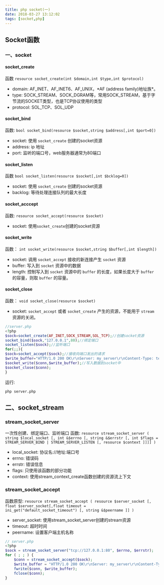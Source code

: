 ```yaml
---
title: php socket(一)
date: 2018-03-27 13:12:02
tags: [socket,php]
---
```

## Socket函数
### 一、socket
#### socket_create
  函数 `resource socket_create(int $domain,int $type,int $protocol)`
- domain: AF_INET、AF_INET6、AF_UNIX，\*AF (address family)地址族*。
- type: SOCK_STREAM、SOCK_DGRAM等，常用SOCK_STREAM，基于字节流的SOCKET类型，也是TCP协议使用的类型
- protocol: SOL_TCP、SOL_UDP
<!--more-->
#### socket_bind
函数: `bool socket_bind(resource $socket,string $address[,int $port=0])`
- socket: 使用 `socket_create` 创建的socket资源
- address: ip 地址
- port: 监听的端口号，web服务器通常为80端口
#### socket_listen
函数 `bool socket_listen(resource $socket[,int $bcklog=0])`
- socket: 使用 `socket_create` 创建的socket资源
- backlog: 等待处理连接队列的最大长度
#### socket_acccept
函数: `resource socket_accept(resource $socket)`
- socket: 使用`socket_create`创建的socket资源
#### socket_write
函数： `int socket_write(resource $socket,string $buffer[,int $length])`
- socket: 调用 `socket_accept` 接收的新连接产生 `socket` 资源
- buffer: 写入到 `socket` 资源中的数据
- length: 控制写入到 `socket` 资源中的 `buffer` 的长度，如果长度大于 `buffer` 的容量，则取 `buffer` 的容量。
#### socket_close
函数： `void socket_close(resource $socket)`
- socket: `socket_accept` 或者 `socket_create` 产生的资源，不能用于 `stream` 资源的关闭。
```php
//server.php
<?php
$sock=socket_create(AF_INET,SOCK_STREAM,SOL_TCP);//创建socket资源
socket_bind($sock,"127.0.0.1",80);//绑定端口
socket_listen($sock);//监听端口
for(;;){
$sock=socket_accept($sock);//接收向端口发出的请求
$write_buffer="HTTP/1.0 200 OK\r\nServer: my_server\r\nContent-Type: text/html; charset=utf-8\r\n\r\nhello!world";
$socket_write($conn,$write_buffer);//写入数据到socket中
$socket_close($conn);
}
```
运行:
```
php server.php
```
## 二、socket_stream
### stream_socket_server
一次性创建、绑定端口、监听端口
函数: `resource stream_socket_server ( string $local_socket [, int &$errno [, string &$errstr [, int $flags = STREAM_SERVER_BIND | STREAM_SERVER_LISTEN [, resource $context ]]]] )`
- local_socket: 协议名://地址:端口号
- errno: 错误码
- errstr: 错误信息
- flags: 只使用该函数的部分功能
- context: 使用stream_context_create函数创建的资源流上下文
### stream_socket_accept
函数原型: `resource stream_socket_accept ( resource $server_socket [, float $server_socket[,float timeout = ini_get("default_socket_timeout") [, string &$peername ]] )`

- server_socket: 使用stream_socket_server创建的stream资源
- timeout: 超时时间
- peername: 设置客户端主机名称

```php
// server.php
<?php 
$sock = stream_socket_server("tcp://127.0.0.1:80", $errno, $errstr);
for ( ; ; ) {
    $conn = stream_socket_accept($sock);
    $write_buffer = "HTTP/1.0 200 OK\r\nServer: my_server\r\nContent-Type: text/html; charset=utf-8\r\n\r\nhello!world";
    fwrite($conn, $write_buffer);
    fclose($conn);
}
```
